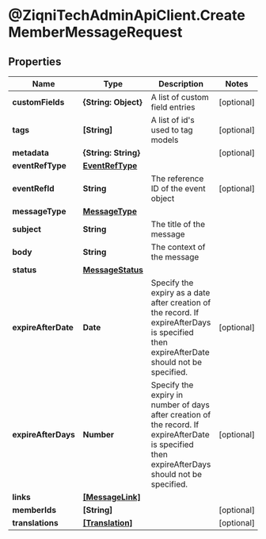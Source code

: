 # @ZiqniTechAdminApiClient.CreateMemberMessageRequest

## Properties

Name | Type | Description | Notes
------------ | ------------- | ------------- | -------------
**customFields** | **{String: Object}** | A list of custom field entries | [optional] 
**tags** | **[String]** | A list of id&#39;s used to tag models | [optional] 
**metadata** | **{String: String}** |  | [optional] 
**eventRefType** | [**EventRefType**](EventRefType.md) |  | 
**eventRefId** | **String** | The reference ID of the event object | [optional] 
**messageType** | [**MessageType**](MessageType.md) |  | 
**subject** | **String** | The title of the message | 
**body** | **String** | The context of the message | 
**status** | [**MessageStatus**](MessageStatus.md) |  | 
**expireAfterDate** | **Date** | Specify the expiry as a date after creation of the record. If expireAfterDays is specified then expireAfterDate should not be specified. | [optional] 
**expireAfterDays** | **Number** | Specify the expiry in number of days after creation of the record. If expireAfterDate is specified then expireAfterDays should not be specified. | [optional] 
**links** | [**[MessageLink]**](MessageLink.md) |  | 
**memberIds** | **[String]** |  | [optional] 
**translations** | [**[Translation]**](Translation.md) |  | [optional] 


